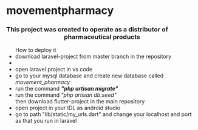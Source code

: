 # movementpharmacy
<h3 style="text-align-last:center">This project was created to operate as a distributor of pharmaceutical products</h3>

<ul>How to deploy it
  <li>
     download laravel-project from master branch in the repository
<li>
  <li>
    open laravel project in vs code 
  </li>
  <li>
    go to your mysql database and create new database called <i>movement_pharmacy</i>
  <li>
    run the command <strong><i>"php artisan migrate"</i></strong>
  </li>
  <li>
    run the command <i>"php artisan db:seed"</i>
  </li>
 then download flutter-project in the main repository
</li>
  <li>
    open project in your IDL as android studio
  </li>
  <li>
    go to path "lib/static/my_urls.dart" and change your localhost and port as that you run in laravel
  </li>
</ul>
